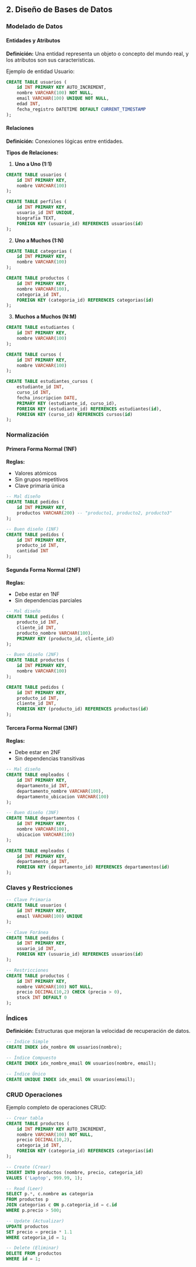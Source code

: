 ## 2. Diseño de Bases de Datos

### Modelado de Datos

#### Entidades y Atributos
**Definición:** Una entidad representa un objeto o concepto del mundo real, y los atributos son sus características.

Ejemplo de entidad Usuario:
```sql
CREATE TABLE usuarios (
    id INT PRIMARY KEY AUTO_INCREMENT,
    nombre VARCHAR(100) NOT NULL,
    email VARCHAR(100) UNIQUE NOT NULL,
    edad INT,
    fecha_registro DATETIME DEFAULT CURRENT_TIMESTAMP
);
```

#### Relaciones
**Definición:** Conexiones lógicas entre entidades.

**Tipos de Relaciones:**
1. **Uno a Uno (1:1)**
```sql
CREATE TABLE usuarios (
    id INT PRIMARY KEY,
    nombre VARCHAR(100)
);

CREATE TABLE perfiles (
    id INT PRIMARY KEY,
    usuario_id INT UNIQUE,
    biografia TEXT,
    FOREIGN KEY (usuario_id) REFERENCES usuarios(id)
);
```

2. **Uno a Muchos (1:N)**
```sql
CREATE TABLE categorias (
    id INT PRIMARY KEY,
    nombre VARCHAR(100)
);

CREATE TABLE productos (
    id INT PRIMARY KEY,
    nombre VARCHAR(100),
    categoria_id INT,
    FOREIGN KEY (categoria_id) REFERENCES categorias(id)
);
```

3. **Muchos a Muchos (N:M)**
```sql
CREATE TABLE estudiantes (
    id INT PRIMARY KEY,
    nombre VARCHAR(100)
);

CREATE TABLE cursos (
    id INT PRIMARY KEY,
    nombre VARCHAR(100)
);

CREATE TABLE estudiantes_cursos (
    estudiante_id INT,
    curso_id INT,
    fecha_inscripcion DATE,
    PRIMARY KEY (estudiante_id, curso_id),
    FOREIGN KEY (estudiante_id) REFERENCES estudiantes(id),
    FOREIGN KEY (curso_id) REFERENCES cursos(id)
);
```

### Normalización

#### Primera Forma Normal (1NF)
**Reglas:**
- Valores atómicos
- Sin grupos repetitivos
- Clave primaria única

```sql
-- Mal diseño
CREATE TABLE pedidos (
    id INT PRIMARY KEY,
    productos VARCHAR(200) -- "producto1, producto2, producto3"
);

-- Buen diseño (1NF)
CREATE TABLE pedidos (
    id INT PRIMARY KEY,
    producto_id INT,
    cantidad INT
);
```

#### Segunda Forma Normal (2NF)
**Reglas:**
- Debe estar en 1NF
- Sin dependencias parciales

```sql
-- Mal diseño
CREATE TABLE pedidos (
    producto_id INT,
    cliente_id INT,
    producto_nombre VARCHAR(100),
    PRIMARY KEY (producto_id, cliente_id)
);

-- Buen diseño (2NF)
CREATE TABLE productos (
    id INT PRIMARY KEY,
    nombre VARCHAR(100)
);

CREATE TABLE pedidos (
    id INT PRIMARY KEY,
    producto_id INT,
    cliente_id INT,
    FOREIGN KEY (producto_id) REFERENCES productos(id)
);
```

#### Tercera Forma Normal (3NF)
**Reglas:**
- Debe estar en 2NF
- Sin dependencias transitivas

```sql
-- Mal diseño
CREATE TABLE empleados (
    id INT PRIMARY KEY,
    departamento_id INT,
    departamento_nombre VARCHAR(100),
    departamento_ubicacion VARCHAR(100)
);

-- Buen diseño (3NF)
CREATE TABLE departamentos (
    id INT PRIMARY KEY,
    nombre VARCHAR(100),
    ubicacion VARCHAR(100)
);

CREATE TABLE empleados (
    id INT PRIMARY KEY,
    departamento_id INT,
    FOREIGN KEY (departamento_id) REFERENCES departamentos(id)
);
```

### Claves y Restricciones

```sql
-- Clave Primaria
CREATE TABLE usuarios (
    id INT PRIMARY KEY,
    email VARCHAR(100) UNIQUE
);

-- Clave Foránea
CREATE TABLE pedidos (
    id INT PRIMARY KEY,
    usuario_id INT,
    FOREIGN KEY (usuario_id) REFERENCES usuarios(id)
);

-- Restricciones
CREATE TABLE productos (
    id INT PRIMARY KEY,
    nombre VARCHAR(100) NOT NULL,
    precio DECIMAL(10,2) CHECK (precio > 0),
    stock INT DEFAULT 0
);
```

### Índices
**Definición:** Estructuras que mejoran la velocidad de recuperación de datos.

```sql
-- Índice Simple
CREATE INDEX idx_nombre ON usuarios(nombre);

-- Índice Compuesto
CREATE INDEX idx_nombre_email ON usuarios(nombre, email);

-- Índice Único
CREATE UNIQUE INDEX idx_email ON usuarios(email);
```

### CRUD Operaciones
Ejemplo completo de operaciones CRUD:

```sql
-- Crear tabla
CREATE TABLE productos (
    id INT PRIMARY KEY AUTO_INCREMENT,
    nombre VARCHAR(100) NOT NULL,
    precio DECIMAL(10,2),
    categoria_id INT,
    FOREIGN KEY (categoria_id) REFERENCES categorias(id)
);

-- Create (Crear)
INSERT INTO productos (nombre, precio, categoria_id)
VALUES ('Laptop', 999.99, 1);

-- Read (Leer)
SELECT p.*, c.nombre as categoria
FROM productos p
JOIN categorias c ON p.categoria_id = c.id
WHERE p.precio > 500;

-- Update (Actualizar)
UPDATE productos
SET precio = precio * 1.1
WHERE categoria_id = 1;

-- Delete (Eliminar)
DELETE FROM productos
WHERE id = 1;
```
